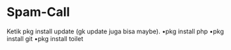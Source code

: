 # Spam-Call
Ketik pkg install update (gk update juga bisa maybe). •pkg install php  •pkg install git •pkg install toilet
